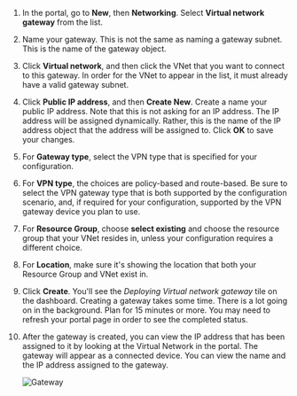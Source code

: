 1. In the portal, go to **New**, then **Networking**. Select **Virtual network gateway** from the list.
3. Name your gateway. This is not the same as naming a gateway subnet. This is the name of the gateway object. 
4. Click **Virtual network**, and then click the VNet that you want to connect to this gateway. In order for the VNet to appear in the list, it must already have a valid gateway subnet.
5. Click **Public IP address**, and then **Create New**. Create a name your public IP address. Note that this is not asking for an IP address. The IP address will be assigned dynamically. Rather, this is the name of the IP address object that the address will be assigned to. Click **OK** to save your changes.
6. For **Gateway type**, select the VPN type that is specified for your configuration.
6. For **VPN type**, the choices are policy-based and route-based. Be sure to select the VPN gateway type that is both supported by the configuration scenario, and, if required for your configuration, supported by the VPN gateway device you plan to use.
7. For **Resource Group**, choose **select existing** and choose the resource group that your VNet resides in, unless your configuration requires a different choice.
8. For **Location**, make sure it's showing the location that both your Resource Group and VNet exist in.
9. Click **Create**. You'll see the *Deploying Virtual network gateway* tile on the dashboard. Creating a gateway takes some time. There is a lot going on in the background. Plan for 15 minutes or more. You may need to refresh your portal page in order to see the completed status.
10. After the gateway is created, you can view the IP address that has been assigned to it by looking at the Virtual Network in the portal. The gateway will appear as a connected device. You can view the name and the IP address assigned to the gateway.

	![Gateway](./media/vpn-gateway-add-gw-rm-portal/vnetgw.png)